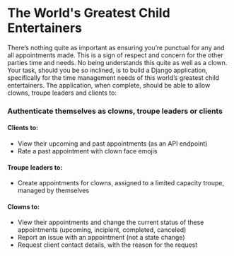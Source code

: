 # The World's Greatest Child Entertainers

There’s nothing quite as important as ensuring you’re punctual for any and all appointments made. This is a sign of respect and concern for the other parties time and needs. No being understands this quite as well as a clown. Your task, should you be so inclined, is to build a Django application, specifically for the time management needs of this world’s greatest child entertainers. The application, when complete, should be able to allow clowns, troupe leaders and clients to:

### Authenticate themselves as clowns, troupe leaders or clients

#### Clients to:
 - View their upcoming and past appointments (as an API endpoint)
 - Rate a past appointment with clown face emojis

#### Troupe leaders to:
 - Create appointments for clowns, assigned to a limited capacity troupe, managed by themselves

#### Clowns to:
 - View their appointments and change the current status of these appointments (upcoming, incipient, completed, canceled)
 - Report an issue with an appointment (not a state change)
 - Request client contact details, with the reason for the request
